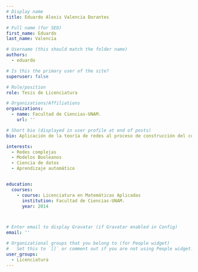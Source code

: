 ```yaml
---
# Display name
title: Eduardo Alexis Valencia Dorantes

# Full name (for SEO)
first_name: Eduardo
last_name: Valencia

# Username (this should match the folder name)
authors:
  - eduardo

# Is this the primary user of the site?
superuser: false

# Role/position
role: Tesis de Licenciatura

# Organizations/Affiliations
organizations:
  - name: Facultad de Ciencias-UNAM. 
    url: ''

# Short bio (displayed in user profile at end of posts)
bio: Aplicación de la teoría de redes al proceso de construcción del conocimiento en la modernidad temprana.

interests:
  - Redes complejas
  - Modelos Booleanos
  - Ciencia de datos
  - Aprendizaje automático


education:
  courses:
    - course: Licenciatura en Matemáticas Aplicadas
      institution: Facultad de Ciencias-UNAM. 
      year: 2014



# Enter email to display Gravatar (if Gravatar enabled in Config)
email: ''

# Organizational groups that you belong to (for People widget)
#   Set this to `[]` or comment out if you are not using People widget.
user_groups:
  - Licenciatura
---
```



